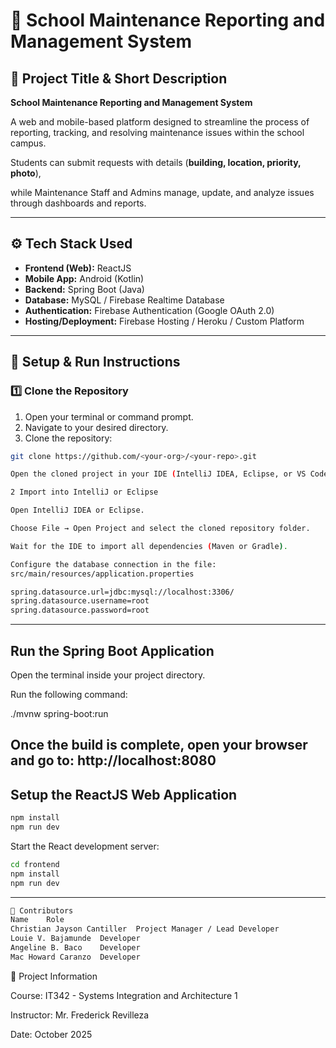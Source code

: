 # 🏫 School Maintenance Reporting and Management System

## 📘 Project Title & Short Description

**School Maintenance Reporting and Management System**

  A web and mobile-based platform designed to streamline the process of reporting, tracking, and resolving maintenance issues within the school campus.  

Students can submit requests with details (**building, location, priority, photo**),  

while Maintenance Staff and Admins manage, update, and analyze issues through dashboards and reports.

---

## ⚙️ Tech Stack Used

- **Frontend (Web):** ReactJS  
- **Mobile App:** Android (Kotlin)  
- **Backend:** Spring Boot (Java)  
- **Database:** MySQL / Firebase Realtime Database  
- **Authentication:** Firebase Authentication (Google OAuth 2.0)  
- **Hosting/Deployment:** Firebase Hosting / Heroku / Custom Platform  

---

## 🧰 Setup & Run Instructions

### 1️⃣ Clone the Repository

1. Open your terminal or command prompt.  
2. Navigate to your desired directory.  
3. Clone the repository:

```bash
git clone https://github.com/<your-org>/<your-repo>.git

Open the cloned project in your IDE (IntelliJ IDEA, Eclipse, or VS Code).

2️ Import into IntelliJ or Eclipse

Open IntelliJ IDEA or Eclipse.

Choose File → Open Project and select the cloned repository folder.

Wait for the IDE to import all dependencies (Maven or Gradle).

Configure the database connection in the file:
src/main/resources/application.properties

spring.datasource.url=jdbc:mysql://localhost:3306/
spring.datasource.username=root
spring.datasource.password=root
```
---


## Run the Spring Boot Application

Open the terminal inside your project directory.

Run the following command:

./mvnw spring-boot:run


Once the build is complete, open your browser and go to:
http://localhost:8080
---
## Setup the ReactJS Web Application
```bash
npm install
npm run dev
```

Start the React development server:
```bash
cd frontend
npm install
npm run dev
```

---
```bash
👥 Contributors
Name	Role
Christian Jayson Cantiller	Project Manager / Lead Developer
Louie V. Bajamunde	Developer
Angeline B. Baco	Developer
Mac Howard Caranzo	Developer
```


📅 Project Information

Course: IT342 - Systems Integration and Architecture 1

Instructor: Mr. Frederick Revilleza

Date: October 2025
